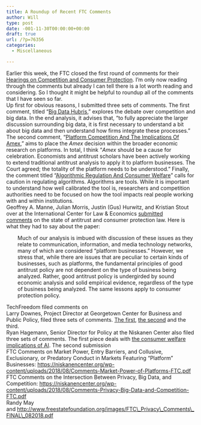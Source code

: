 ```yaml
---
title: A Roundup of Recent FTC Comments
author: Will
type: post
date: -001-11-30T00:00:00+00:00
draft: true
url: /?p=76356
categories:
  - Miscellaneous

---
```

Earlier this week, the FTC closed the first round of comments for their [Hearings on Competition and Consumer Protection][1]. I&#8217;m only now reading through the comments but already I can tell there is a lot worth reading and considering. So I thought it might be helpful to roundup all of the comments that I have seen so far.  
Up first for obvious reasons, I submitted three sets of comments. The first comment, titled “[Big Data Hubris][2],” explores the debate over competition and big data. In the end analysis, it advises that, “to fully appreciate the larger discussion surrounding big data, it is first necessary to understand a bit about big data and then understand how firms integrate these processes.” The second comment, “[Platform Competition And The Implications Of Amex][3],” aims to place the _Amex_ decision within the broader economic research on platforms. In total, I think “_Amex_ should be a cause for celebration. Economists and antitrust scholars have been actively working to extend traditional antitrust analysis to apply it to platform businesses. The Court agreed; the totality of the platform needs to be understood.” Finally, the comment titled “[Algorithmic Regulation And Consumer Welfare][4]” calls for caution in regulating algorithms. Algorithms are tools. While it is important to understand how well calibrated the tool is, researchers and competition authorities need to be focused on how the tool impacts real people working with and within institutions.  
Geoffrey A. Manne, Julian Morris, Justin (Gus) Hurwitz, and Kristian Stout over at the International Center for Law & Economics [submitted comments][5] on the state of antitrust and consumer protection law. Here is what they had to say about the paper:

<p style="padding-left: 30px;">
  Much of our analysis is imbued with discussion of these issues as they relate to communication, information, and media technology networks, many of which are considered “platform businesses.” However, we stress that, while there are issues that are peculiar to certain kinds of businesses, such as platforms, the fundamental principles of good antitrust policy are not dependent on the type of business being analyzed. Rather, good antitrust policy is undergirded by sound economic analysis and solid empirical evidence, regardless of the type of business being analyzed. The same lessons apply to consumer protection policy.
</p>

TechFreedom filed comments on  
Larry Downes, Project Director at Georgetown Center for Business and Public Policy, filed three sets of comments. [The first][6], [the second][7] and the third.  
Ryan Hagemann, Senior Director for Policy at the Niskanen Center also filed three sets of comments. The first piece deals with [the consumer welfare implications of AI][8]. The second submission  
FTC Comments on Market Power, Entry Barriers, and Collusive, Exclusionary, or Predatory Conduct in Markets Featuring “Platform” Businesses: https://niskanencenter.org/wp-content/uploads/2018/08/Comments-Market-Power-of-Platforms-FTC.pdf  
FTC Comments on the Intersection Between Privacy, Big Data, and Competition: https://niskanencenter.org/wp-content/uploads/2018/08/Comments-Privacy-Big-Data-and-Competition-FTC.pdf  
Randy May and http://www.freestatefoundation.org/images/FTC\_Privacy\_Comments\_FINAL\_082018.pdf  
&nbsp;

 [1]: https://www.ftc.gov/policy/hearings-competition-consumer-protection#topics
 [2]: https://www.americanactionforum.org/comments-for-record/big-data-hubris/
 [3]: https://www.americanactionforum.org/comments-for-record/platform-competition-and-the-implications-of-amex/
 [4]: https://www.americanactionforum.org/comments-for-record/algorithmic-regulation-and-consumer-welfare/
 [5]: https://laweconcenter.org/wp-content/uploads/2018/08/ICLE-FTC-Comments-Competition-and-Consumer-Protection-in-the-21st-Century.pdf
 [6]: https://www.ftc.gov/system/files/documents/public_comments/2018/08/ftc-2018-0050-d-0011-151023.pdf
 [7]: https://www.ftc.gov/system/files/documents/public_comments/2018/08/ftc-2018-0051-d-0009-151029.pdf
 [8]: https://niskanencenter.org/wp-content/uploads/2018/08/Comments-Consumer-Welfare-Implications-of-AI-FTC.pdf